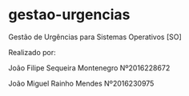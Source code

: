 # gestao-urgencias
Gestão de Urgências para Sistemas Operativos [SO]

Realizado por:

João Filipe Sequeira Montenegro   Nº2016228672

João Miguel Rainho Mendes   Nº2016230975
